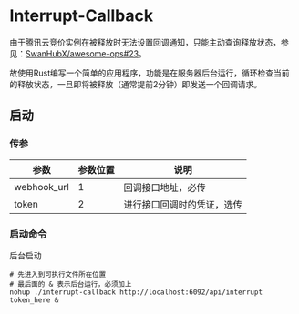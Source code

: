# Interrupt-Callback

由于腾讯云竞价实例在被释放时无法设置回调通知，只能主动查询释放状态，参见：[SwanHubX/awesome-ops#23](https://github.com/SwanHubX/awesome-ops/issues/23)。

故使用Rust编写一个简单的应用程序，功能是在服务器后台运行，循环检查当前的释放状态，一旦即将被释放（通常提前2分钟）即发送一个回调请求。

## 启动

### 传参

| 参数 | 参数位置 | 说明 |
| ------- | ------- | ------- |
| webhook_url  | 1  | 回调接口地址，必传  |
| token  | 2  | 进行接口回调时的凭证，选传  |

### 启动命令

后台启动

```shell
# 先进入到可执行文件所在位置
# 最后面的 & 表示后台运行，必须加上
nohup ./interrupt-callback http://localhost:6092/api/interrupt token_here &
```
